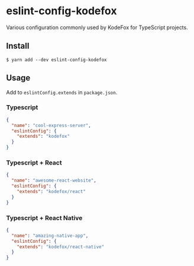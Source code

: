 # eslint-config-kodefox

Various configuration commonly used by KodeFox for TypeScript projects.

## Install

```
$ yarn add --dev eslint-config-kodefox
```

## Usage

Add to `eslintConfig.extends` in `package.json`.

### Typescript

```json
{
  "name": "cool-express-server",
  "eslintConfig": {
    "extends": "kodefox"
  }
}
```

### Typescript + React

```json
{
  "name": "awesome-react-website",
  "eslintConfig": {
    "extends": "kodefox/react"
  }
}
```

### Typescript + React Native

```json
{
  "name": "amazing-native-app",
  "eslintConfig": {
    "extends": "kodefox/react-native"
  }
}
```
